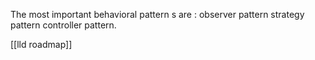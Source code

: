 The most important behavioral pattern s are :
observer pattern
strategy pattern
controller pattern.

[[lld roadmap]]